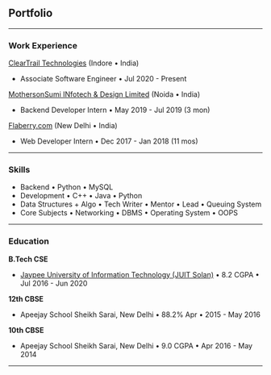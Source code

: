 ## Portfolio

---

### Work Experience

[ClearTrail Technologies](/ClearTrail) (Indore • India)
- Associate Software Engineer • Jul 2020 - Present

[MothersonSumi INfotech & Design Limited](/MIND) (Noida • India)
- Backend Developer Intern • May 2019 - Jul 2019 (3 mon)


[Flaberry.com](/flab) (New Delhi • India)
- Web Developer Intern • Dec 2017 - Jan 2018 (11 mos)

---

### Skills

- Backend • Python • MySQL
- Development • C++ • Java • Python
- Data Structures + Algo • Tech Writer • Mentor • Lead • Queuing System
- Core Subjects • Networking • DBMS • Operating System • OOPS 


---

### Education

**B.Tech CSE**
- <a href="http://www.juit.ac.in/" target="_blank">Jaypee University of Information Technology (JUIT Solan)</a> • 8.2 CGPA • Jul 2016 - Jun 2020

**12th CBSE**
- Apeejay School Sheikh Sarai, New Delhi • 88.2% Apr • 2015 - May 2016

**10th CBSE**
- Apeejay School Sheikh Sarai, New Delhi • 9.0 CGPA • Apr 2016 - May 2014

---
